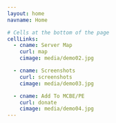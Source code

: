 ```yaml
---
layout: home
navname: Home

# Cells at the bottom of the page
cellLinks:
  - cname: Server Map
    curl: map
    cimage: media/demo02.jpg

  - cname: Screenshots
    curl: screenshots
    cimage: media/demo03.jpg

  - cname: Add To MCBE/PE
    curl: donate
    cimage: media/demo04.jpg
---
```

